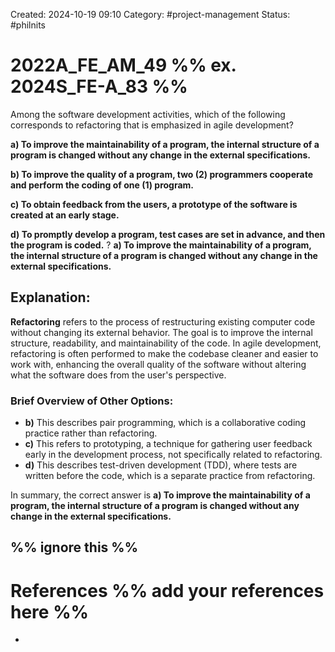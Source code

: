 Created: 2024-10-19 09:10
Category: #project-management 
Status: #philnits


# 2022A_FE_AM_49 %% ex. 2024S_FE-A_83 %%

Among the software development activities, which of the following corresponds to refactoring that is emphasized in agile development? 

**a) To improve the maintainability of a program, the internal structure of a program is changed without any change in the external specifications.** 

**b) To improve the quality of a program, two (2) programmers cooperate and perform the coding of one (1) program.** 

**c) To obtain feedback from the users, a prototype of the software is created at an early stage.** 

**d) To promptly develop a program, test cases are set in advance, and then the program is coded.**
? 
**a) To improve the maintainability of a program, the internal structure of a program is changed without any change in the external specifications.** 

## **Explanation:**

**Refactoring** refers to the process of restructuring existing computer code without changing its external behavior. The goal is to improve the internal structure, readability, and maintainability of the code. In agile development, refactoring is often performed to make the codebase cleaner and easier to work with, enhancing the overall quality of the software without altering what the software does from the user's perspective.

### Brief Overview of Other Options:

- **b)** This describes pair programming, which is a collaborative coding practice rather than refactoring.
- **c)** This refers to prototyping, a technique for gathering user feedback early in the development process, not specifically related to refactoring.
- **d)** This describes test-driven development (TDD), where tests are written before the code, which is a separate practice from refactoring.

In summary, the correct answer is **a) To improve the maintainability of a program, the internal structure of a program is changed without any change in the external specifications.**






%% ignore this %%
---









# References %% add your references here %%
- 